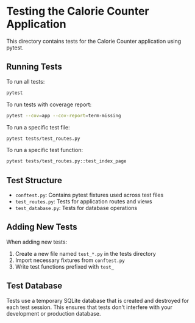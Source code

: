 # Testing the Calorie Counter Application

This directory contains tests for the Calorie Counter application using pytest.

## Running Tests

To run all tests:

```bash
pytest
```

To run tests with coverage report:

```bash
pytest --cov=app --cov-report=term-missing
```

To run a specific test file:

```bash
pytest tests/test_routes.py
```

To run a specific test function:

```bash
pytest tests/test_routes.py::test_index_page
```

## Test Structure

- `conftest.py`: Contains pytest fixtures used across test files
- `test_routes.py`: Tests for application routes and views
- `test_database.py`: Tests for database operations

## Adding New Tests

When adding new tests:

1. Create a new file named `test_*.py` in the tests directory
2. Import necessary fixtures from `conftest.py`
3. Write test functions prefixed with `test_`

## Test Database

Tests use a temporary SQLite database that is created and destroyed for each test session. This ensures that tests don't interfere with your development or production database. 